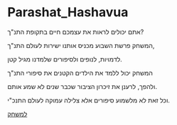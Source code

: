# Parashat_Hashavua

אתם יכולים לראות את עצמכם חיים בתקופת התנ"ך?

המשחק פרשת השבוע מכניס אותנו ישירות לעולם התנ"ך,

לדמויות, לנופים ולסיפורים שלמדנו מגיל קטן.

המשחק יכול ללמד את הילדים הקטנים את סיפורי התנ"ך

ולהפך, לרענן את זיכרון הציבור שכבר שנים לא שמע אותם.

וכל זאת לא מלשמוע סיפורים אלא צלילה עמוקה לעולם התנכ"י.

[למשחק]([https://edenxhadar.itch.io/parashathashavua](https://edenxhadar.itch.io/openingparasha)https://edenxhadar.itch.io/openingparasha)




